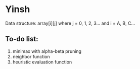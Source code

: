 # Yinsh

Data structure: array[i][j] where j = 0, 1, 2, 3... and i = A, B, C...    

## To-do list:  
1. minimax with alpha-beta pruning  
2. neighbor function  
3. heuristic evaluation function  

